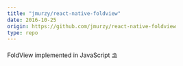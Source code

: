 ```yaml
---
title: "jmurzy/react-native-foldview"
date: 2016-10-25
origin: https://github.com/jmurzy/react-native-foldview
type: repo
---
```


FoldView implemented in JavaScript ⛱